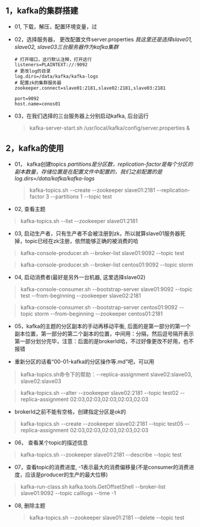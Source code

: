 ## 1，kafka的集群搭建

* 01, 下载，解压，配置环境变量，过
* 02，选择服务器， 更改配置文件server.properties
  *我这里还是选择slave01, slave02, slave03三台服务器作为kafka集群*
  
  ```shell
  # 打开端口，这行默认注释，打开这行
  listeners=PLAINTEXT://:9092
  # 更改log的目录
  log.dirs=/data/kafka/kafka-logs
  # 配置zk的集群服务器
  zookeeper.connect=slave01:2181,slave02:2181,slave03:2181
  
  port=9092
  host.name=cenos01
  ```
* 03，在我们选择的三台服务器上分别启动kafka, 后台运行
  
  > kafka-server-start.sh /usr/local/kafka/config/server.properties &

## 2，kafka的使用



* 01， kafka创建topics
*partitions是分区数，replication-factor是每个分区的副本数量，存储位置是在配置文件中配置的，我们之前配置的是log.dirs=/data/kafka/kafka-logs*


  > kafka-topics.sh --create --zookeeper slave01:2181 --replication-factor 3 --partitions 1 --topic test
* 02, 查看主题
  
> kafka-topics.sh --list --zookeeper slave01:2181

* 03, 启动生产者，只有生产者不会被注册到zk，所以就算slave01服务器死掉，topic已经在zk注册，依然能够正确的被消费的哈
  
> kafka-console-producer.sh --broker-list slave01:9092 --topic test

  > kafka-console-producer.sh --broker-list centos01:9092 --topic storm

* 04, 启动消费者(最好是另外一台机器, 这里选择slave02)
  
> kafka-console-consumer.sh --bootstrap-server slave01:9092 --topic test --from-beginning --zookeeper slave02:2181

  > kafka-console-consumer.sh --bootstrap-server centos01:9092 --topic storm --from-beginning --zookeeper centos01:2181

* 05，kafka的主题的分区副本的手动再移动平衡, 后面的是第一部分的第一个副本位置，第一部分的第二个副本的位置，中间用：分隔，然后逗号隔开表示第一部分划分完毕，注意：后面的是brokerId哈，不过好像更改不好用，也不报错
  
* 重新分区的话看“00-01-kafka的分区操作等.md”吧，可以用
  
> kafka-topics.sh命令下的帮助：--replica-assignment  slave02:slave03, slave02:slave03

> kafka-topics.sh --alter --zookeeper slave02:2181 --topic test02 --replica-assignment 02:03,02:03,02:03,02:03,02:03

  * brokerId之前不能有空格，创建指定分区是ok的
> kafka-topics.sh --create --zookeeper slave02:2181 --topic test05 --replica-assignment 02:03,02:03,02:03,02:03,02:03

* 06， 查看某个topic的描述信息
  
> kafka-topics.sh --zookeeper slave01:2181 --describe --topic test

* 07，查看topic的消费进度, -1表示最大的消费偏移量(不是consumer的消费进度，应该是producer的生产的最大位移)
  
> kafka-run-class.sh kafka.tools.GetOffsetShell --broker-list slave01:9092 --topic calllogs --time -1

* 08, 删除主题
  
  > kafka-topics.sh --zookeeper slave01:2181 --delete --topic test

